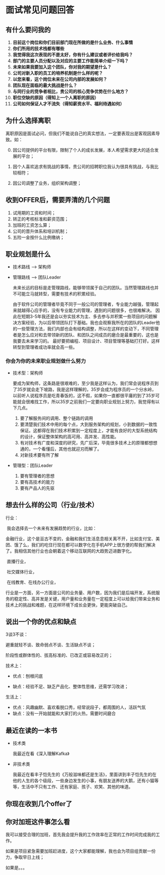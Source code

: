 # 面试常见问题回答

## 有什么要问我的

1. **目前这个岗位和你们目前部门现在所做的是什么业务、什么事情**
2. **你们所用的技术栈都有哪些**
3. **我觉得我这次表现的不是太好，你有什么建议或者评价给我吗？**
4. **部门的主要人员分配以及对应的主要工作能简单介绍一下吗？**
5. **未来如果我要加入这个团队，你对我的期望是什么？** 
6. **公司对新入职的员工的培养机制是什么样的呢？** 
7. **以您来看，这个岗位未来在公司内部的发展如何？**
8. **团队现在面临的最大挑战是什么？**
9. **与同行业的竞争者相比，贵公司的核心竞争优势在什么地方？**
10. **职位空缺的原因（得知上一个人离职的原因）**
11. **公司如何保证人才不流失（得知薪资水平、福利待遇如何）**

## 为什么选择离职

离职原因是面试必问，但我们不能说自己的真实想法，一定要表现出是客观因素导致。如：

0. 因公司提供的平台有限，限制了个人的成长发展，本人希望需求更大的适合发展的平台；

1. 因个人喜欢追求有挑战的事情，贵公司的招聘职位我认为很具有挑战，与我比较相符；
2. 因公司调整了业务，组织架构调整；

## 收到OFFER后，需要弄清的几个问题

1. 试用期的工资和时间；
2. 转正的考核标准和薪资范围；
3. 加班的工资怎么算；
4. 公司的晋升体系和培训机制；
5. 五险一金按什么比例缴纳；

## 职业规划是什么

- 技术路线  -->  架构师

  

- 管理路线  -->  团队Leader

  未来长远的目标是走管理路线，能够带领属于自己的团队。当然管理路线也并不可能立马就转型，需要有技术的积累经验。

  由于软件公司的管理者毕竟不同于一般公司的管理者，专业能力越强，管理起来就越得心应手的，没有专业能力的管理，遇到的问题很多，也很难解决。 因此在短期3-5年我还是会以夯实技术为主、多去参与并积累一些项目的问题解决方案经验，为以后带领团队打下基础。我也会观察我所在的团队的Leader他的一些管理方法，我们内部也会有结构调整，所以在这样的变动下，不同管理者是怎么应对和去带领新的团队、和团队之间成员的磨合是最重要的，这也是我要去未来学习的。   最好要把编程、项目设计、项目管理等基础打打好。这样转型到管理者成功率就会高一些。

### 你会为你的未来职业规划做什么努力

- 技术型：架构师

  要成为架构师，这条路是很艰难的，至少我是这样认为，我们常会说程序员到了35岁就会走下坡路，我是这样理解的，35岁会成为程序员的一个分水岭，以前听人说程序员是吃青春饭的，这不假，如果你一直都很平庸的到了35岁可能就会很难找工作，所以35岁之前我们一定要向职业规划上努力，我觉得有以下几点。

  1. 要了解服务间的调用、整个链路的调用
  2. 要清楚我们技术中用的每个点，大到服务架构的规划，小到数据的一致性保证。这都得在我们技术积累到一定程度上，才能有良好的大型系统结构的设计，保证整体架构的高可用、高并发、高性能。
  3. 有对技术有广度和深度的研究，先广后深，毕竟很多技术上的原理都想想通的，一个看懂后，其他也就迎刃而解了。
  4. 对新技术要有所了解

     

- 管理型：团队Leader

  1. 要有管理者的思想
  2. 要有高技术的能力
  3. 要有产品人的先驱

## 想去什么样的公司（行业/技术）

行业：

​		我会选择去一个未来有发展趋势的行业，比如：

​		金融行业，这个是亘古不变的，金融和我们生活息息相关离不开，比如支付宝、美团、饿了么，我们的吃住行现在都可以数字化在手机APP上很方便的帮我们解决了。我相信其他行业也会朝着这个移动互联网的大趋势迈进数字化。

​		直播行业，

​		社交媒体行业，

​		在线教育、在线办公行业，



行业是一方面，另一方面是公司的业务量、用户数，因为我们是后端开发，系统服务的稳定性、高并发是关键，用户量和业务量在一定程度上可以给我们带来业务和技术上的挑战和难题，在这样环境下成长会更快，更能突破自己。

## 说出一个你的优点和缺点

3谈3不谈：

避重就轻不谈、致命弱点不谈、生活缺点不谈；

阶段性或群体性的、拔高标准的、已改正或容易改正的；

技术上：

- 优点：刨根问底

- 缺点：经验不足、缺乏产品化、整体性思维，还需学习改进；

生活上：

- 优点：风趣幽默、喜欢看脱口秀，经常说段子，都周围的人，活跃气氛
- 缺点：没有一开始就能和大家打的火热，需要时间磨合

## 最近在读的一本书

- 技术类

  我最近在看《深入理解Kafka》

- 非技术类

  我最近在看丰子恺先生的《万般滋味都还是生活》，里面讲到丰子恺先生的在他的人生的各个级段，一些身边发生的小事，有朋友送养的大鹅，还有小猫等等，生活中不只有工作、还有家庭、孩子、欢笑、其他的味道。



## 你现在收到几个offer了

## 你对加班这件事怎么看

我可以接受合理的加班，首先我会提升我的工作效率在正常的工作时间完成我的工作。

如果是项目紧急需要加班赶进度，这个大家都能理解，我也会为项目组贡献一份力，争取早日上线；

如果是。。。